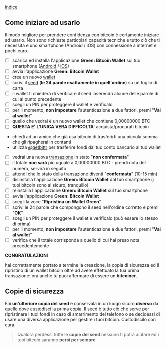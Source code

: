[indice](README.md)
## Come iniziare ad usarlo
Il modo migliore per prendere confidenza con bitcoin è certamente iniziare ad usarlo. Non sono richieste particolari capacità tecniche e tutto ciò che ti necessita è uno smartphone (Android / iOS) con connessione a internet e pochi euro.

- [ ] scarica ed installa l'applicazione __Green: Bitcoin Wallet__ sul tuo smartphone ([Android](https://play.google.com/store/apps/details?id=com.greenaddress.greenbits_android_wallet) / [iOS](https://apps.apple.com/app/id1402243590))
- [ ] avvia l'applicazione __Green: Bitcoin Wallet__
- [ ] crea un nuovo [wallet](glossario.md#wallet)
- [ ] scrivi il [seed](glossario.md#seed) (__le 24 parole esattamente in quell'ordine__) su un foglio di carta
- [ ] il wallet ti chiederà di verificare il seed inserendo alcune delle parole di cui al punto precedente
- [ ] scegli un PIN per proteggere il wallet e verificalo
- [ ] per il momento, __non impostare__ l'autenticazione a due fattori, premi "__Vai al wallet__"
- [ ] quello che vedrai è un nuovo wallet che contiene 0,00000000 BTC
- [ ] __QUESTA E' L'UNICA VERA DIFFICOLTA'__ acquista/procurati bitcoin
* chiedi ad un amico che già usa bitcoin di trasferirti una piccola somma che gli ripagherai in contanti
* utilizza [@getbittr](https://getbittr.com/save-bitcoin) per trasferire fondi dal tuo conto bancario al tuo wallet
- [ ] vedrai una nuova [transazione](glossario.md#transazione) in stato "__non confermata__"
- [ ] il totale __non sarà__ più uguale a 0,00000000 BTC - prendi nota del numero, servirà in seguito
- [ ] attendi che lo stato della transazione diventi "__confermata__" (10-15 min)
- [ ] disinstalla l'applicazione __Green: Bitcoin Wallet__ dal tuo smartphone (i tuoi bitcoin sono al sicuro, tranquillo)
- [ ] reinstalla l'applicazione __Green: Bitcoin Wallet__ sul tuo smartphone
- [ ] avvia l'applicazione __Green: Bitcoin Wallet__
- [ ] scegli la voce "__Ripristina un Wallet Green__"
- [ ] scrivi le 24 parole che compongono il seed nell'ordine corretto e premi "__OK__"
- [ ] scegli un PIN per proteggere il wallet e verificalo (può essere lo stesso di prima)
- [ ] per il momento, __non impostare__ l'autenticazione a due fattori, premi "__Vai al wallet__"
- [ ] verifica che il totale corrisponda a quello di cui hai preso nota precedentemente

__CONGRATULAZIONI__

hai correttamente portato a termine la creazione, la copia di sicurezza ed il ripristino di un wallet bitcoin oltre ad avere effettuato la tua prima transazione: ora anche tu puoi affermare di essere un __bitcoiner__.

## Copie di sicurezza
Fai __un'ulteriore copia del seed__ e conservala in un luogo sicuro __diverso__ da quello dove custodisci la prima copia. Il seed è tutto ciò che serve per ripristinare i tuoi fondi in caso di smarrimento del telefono o se decidessi di usare una diversa applicazione per gestire i tuoi bitcoin. Custodiscilo con cura.

>Qualora perdessi tutte le __copie del seed__ nessuno ti potrà aiutare ed i tuoi bitcoin saranno __persi per sempre__.

